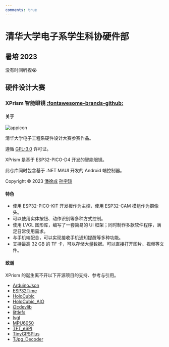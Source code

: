 ```yaml
---
comments: true
---
```


# 清华大学电子系学生科协硬件部

## 暑培 2023

没有时间听捏😭

## 硬件设计大赛

### XPrism 智能眼镜 [:fontawesome-brands-github:](https://github.com/Panxuc/XPrism)

#### 关于

![appicon](https://cdn.jsdelivr.net/gh/Panxuc/XPrism@latest/.readme/appicon.png)

清华大学电子工程系硬件设计大赛参赛作品。

遵循 [GPL-3.0](https://www.gnu.org/licenses/gpl-3.0.html) 许可证。

XPrism 是基于 ESP32-PICO-D4 开发的智能眼镜。

此仓库同时包含基于 .NET MAUI 开发的 Android 端控制器。

Copyright © 2023 [潘徐成](https://github.com/Panxuc) [孙宇琦](https://github.com/always-del)

#### 特色

- 使用 ESP32-PICO-KIT 开发板作为主控，使用 ESP32-CAM 模组作为摄像头。
- 可以使用实体按钮、动作识别等多种方式控制。
- 使用 LVGL 图形库，编写了一套简易的 UI 框架；同时制作多款软件程序，满足日常使用需求。
- 与手机端配合，可以实现接收手机通知提醒等多种功能。
- 支持最高 32 GB 的 TF 卡，可以存储大量数据。可以直接打开图片、视频等文件。

#### 致谢

XPrism 的诞生离不开以下开源项目的支持、参考与引用。

- [ArduinoJson](https://github.com/bblanchon/ArduinoJson)
- [ESP32Time](https://github.com/fbiego/ESP32Time)
- [HoloCubic](https://github.com/peng-zhihui/HoloCubic)
- [HoloCubic_AIO](https://github.com/ClimbSnail/HoloCubic_AIO)
- [i2cdevlib](https://github.com/jrowberg/i2cdevlib)
- [littlefs](https://github.com/littlefs-project/littlefs)
- [lvgl](https://github.com/lvgl/lvgl)
- [MPU6050](https://github.com/kriswiner/MPU6050)
- [TFT_eSPI](https://github.com/Bodmer/TFT_eSPI)
- [TinyGPSPlus](https://github.com/mikalhart/TinyGPSPlus)
- [TJpg_Decoder](https://github.com/Bodmer/TJpg_Decoder)